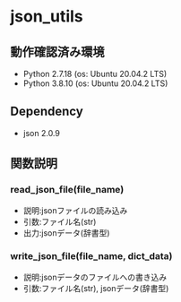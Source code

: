 # json_utils
## 動作確認済み環境
- Python 2.7.18 (os: Ubuntu 20.04.2 LTS)
- Python 3.8.10 (os: Ubuntu 20.04.2 LTS)

## Dependency
- json 2.0.9

## 関数説明
### read_json_file(file_name)
- 説明:jsonファイルの読み込み
- 引数:ファイル名(str)
- 出力:jsonデータ(辞書型)

### write_json_file(file_name, dict_data)
- 説明:jsonデータのファイルへの書き込み
- 引数:ファイル名(str), jsonデータ(辞書型)
